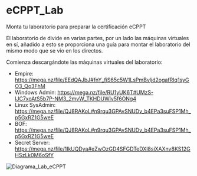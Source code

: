 # eCPPT_Lab
Monta tu laboratorio para preparar la certificación eCPPT

El laboratorio de divide en varias partes, por un lado las máquinas virtuales en sí, añadido a esto se proporciona una guía para montar el laboratorio del mismo modo que se vio en los directos.

Comienza descargándote las máquinas virtuales del laboratorio:
 - Empire: https://mega.nz/file/EEdQAJbJ#fnY_fiS65c5W1LsPmBvljd2ogafRIq1syGO3_Qo3FhM
 - Windows Admin: https://mega.nz/file/RU1yUK6T#UMzS-lJC7xoAtS5b7P-NM3_2mvW_TKHDUWlv5f6ONg4
 - Linux SysAdmin: https://mega.nz/file/QJ8RAKoL#n9rqu3GPAvSNUDv_b4EPa3suFSP1Mh_p5GxRZ1G5weE
 - BOF: https://mega.nz/file/QJ8RAKoL#n9rqu3GPAvSNUDv_b4EPa3suFSP1Mh_p5GxRZ1G5weE
 - Secret Server: https://mega.nz/file/1IkUQDya#eZwOzGD4SFGDTeDXl8siXAXnv8KS12GHSzLk0M6oSfY


![Diagrama_Lab_eCPPT](https://github.com/securiters/eCPPT_Lab/assets/98969521/217528bb-c218-4c23-9904-1f76773b973f)
